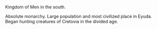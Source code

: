 
Kingdom of Men in the south. 

Absolute monarchy. Large population and most civilized place in Eyuda. Began hunting creatures of Cretovia in the divided age. 
